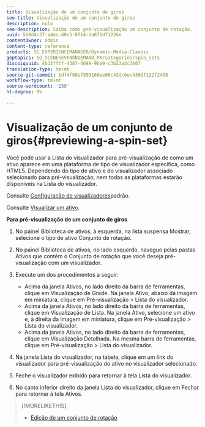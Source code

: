 ```yaml
---
title: Visualização de um conjunto de giros
seo-title: Visualização de um conjunto de giros
description: nulo
seo-description: Saiba como pré-visualização um conjunto de rotação.
uuid: 5b9d4c37-a4ec-40c5-8f14-da875d71226e
contentOwner: admin
content-type: reference
products: SG_EXPERIENCEMANAGER/Dynamic-Media-Classic
geptopics: SG_SCENESEVENONDEMAND_PK/categories/spin_sets
discoiquuid: 4b32ffff-4387-4699-9ba9-c3b23a2c3607
translation-type: tm+mt
source-git-commit: 1df4f88ef856160ee06c43dc6ec430df122f2408
workflow-type: tm+mt
source-wordcount: '259'
ht-degree: 0%

---
```



# Visualização de um conjunto de giros{#previewing-a-spin-set}

Você pode usar a Lista do visualizador para pré-visualização de como um ativo aparece em uma plataforma de tipo de visualizador específica, como HTML5. Dependendo do tipo de ativo e do visualizador associado selecionado para pré-visualização, nem todas as plataformas estarão disponíveis na Lista do visualizador.

Consulte [Configuração de visualizadores](application-setup.md#configuring_default_viewers)padrão.

Consulte [Visualizar um ativo](previewing-asset.md#previewing_an_asset).

**Para pré-visualização de um conjunto de giros**

1. No painel Biblioteca de ativos, à esquerda, na lista suspensa Mostrar, selecione o tipo de ativo Conjunto de rotação.
1. No painel Biblioteca de ativos, no lado esquerdo, navegue pelas pastas Ativos que contêm o Conjunto de rotação que você deseja pré-visualização com um visualizador.
1. Execute um dos procedimentos a seguir:

   * Acima da janela Ativos, no lado direito da barra de ferramentas, clique em Visualização de Grade. Na janela Ativo, abaixo da imagem em miniatura, clique em Pré-visualização > Lista do visualizador.
   * Acima da janela Ativos, no lado direito da barra de ferramentas, clique em Visualização de Lista. Na janela Ativo, selecione um ativo e, à direita da imagem em miniatura, clique em Pré-visualização > Lista do visualizador.
   * Acima da janela Ativos, no lado direito da barra de ferramentas, clique em Visualização Detalhada. Na mesma barra de ferramentas, clique em Pré-visualização > Lista do visualizador.

1. Na janela Lista do visualizador, na tabela, clique em um link do visualizador para pré-visualização do ativo no visualizador selecionado.
1. Feche o visualizador exibido para retornar à tela Lista do visualizador.
1. No canto inferior direito da janela Lista do visualizador, clique em Fechar para retornar à tela Ativos.

>[!MORELIKETHIS]
>
>* [Edição de um conjunto de rotação](creating-spin-set.md#editing-a-spin-set)

